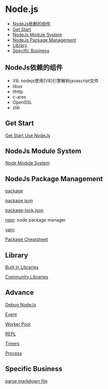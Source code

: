 # Node.js

- [NodeJs依赖的组件](#nodejs依赖的组件)
- [Get Start](#get-start)
- [NodeJs Module System](#nodejs-module-system)
- [NodeJs Package Management](#nodejs-package-management)
- [Library](#library)
- [Specific Business](#specific-business)

## NodeJs依赖的组件

- V8: nodejs使用[V8]引擎解析javascript文件
- libuv
- llhttp
- c-ares
- OpenSSL
- zlib

## Get Start

[Get Start Use NodeJs](NodeJs_Using.md)

## NodeJs Module System

[Node Module System](NodeJs_Module_System.md)

## NodeJs Package Management

[package](NodeJs_Package.md)

[package.json](NodeJs_Package_Json.md)

[package-lock.json](NodeJs_Package_Lock_Json.md)

[npm](NodeJs_Npm.md): node package manager

[yarn](NodeJs_Yarn.md)

[Package Cheatsheet](NodeJS_Package_CheatSheets.md)

## Library

[Built In Libraries](NodeJS_Built_In_Libraries.md)

[Community Libraries](NodeJS_Community_Libraries.md)

## Advance

[Debug NodeJs](NodeJs_Debug.md)

[Event](NodeJs_Event.md)

[Worker Pool](NodeJS_Worker_Pool.md)

[REPL](NodeJS_REPL.md)

[Timers](NodeJS_Timers.md)

[Process](NodeJS_Process.md)

## Specific Business

[parse markdown file](NodeJs_Parse_Markdown.md)
